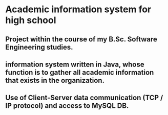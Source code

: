 # Academic information system for high school
## Project within the course of my B.Sc. Software Engineering studies.
## information system written in Java, whose function is to gather all academic information that exists in the organization.
## Use of Client-Server data communication (TCP / IP protocol) and access to MySQL DB.
